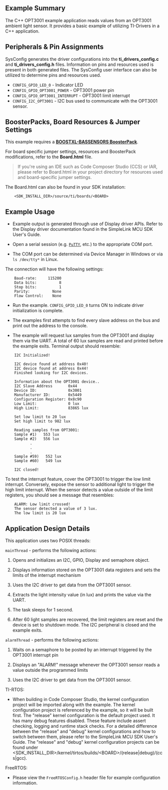 ## Example Summary

The C++ OPT3001 example application reads values from an OPT3001 ambient light
sensor. It provides a basic example of utilizing TI-Drivers in a C++
application.

## Peripherals & Pin Assignments

SysConfig generates the driver configurations into the __ti_drivers_config.c__
and __ti_drivers_config.h__ files. Information on pins and resources used
is present in both generated files. The SysConfig user interface can also be
utilized to determine pins and resources used.

* `CONFIG_GPIO_LED_0` - Indicator LED
* `CONFIG_GPIO_OPT3001_POWER` - OPT3001 power pin
* `CONFIG_GPIO_OPT3001_INTERRUPT` - OPT3001 limit interrupt
* `CONFIG_I2C_OPT3001` - I2C bus used to communicate with the OPT3001 sensor.

## BoosterPacks, Board Resources & Jumper Settings

This example requires a
[__BOOSTXL-BASSENSORS BoosterPack__][boostxl-bassensors].

For board specific jumper settings, resources and BoosterPack modifications,
refer to the __Board.html__ file.

> If you're using an IDE such as Code Composer Studio (CCS) or IAR, please
refer to Board.html in your project directory for resources used and
board-specific jumper settings.

The Board.html can also be found in your SDK installation:

        <SDK_INSTALL_DIR>/source/ti/boards/<BOARD>

## Example Usage

* Example output is generated through use of Display driver APIs. Refer to the
Display driver documentation found in the SimpleLink MCU SDK User's Guide.

* Open a serial session (e.g. [`PuTTY`](http://www.putty.org/ "PuTTY's
 Homepage"), etc.) to the appropriate COM port.
 * The COM port can be determined via Device Manager in Windows or via
 `ls /dev/tty*` in Linux.

The connection will have the following settings:

```
    Baud-rate:     115200
    Data bits:          8
    Stop bits:          1
    Parity:          None
    Flow Control:    None
```

* Run the example. `CONFIG_GPIO_LED_0` turns ON to indicate driver
initialization is complete.

* The examples first attempts to find every slave address on the bus
and print out the address to the console.

* The example will request lux samples from the OPT3001 and display them
via the UART. A total of 60 lux samples are read and printed before
the example exits. Terminal output should resemble:

```
    I2C Initialized!

    I2C device found at address 0x40!
    I2C device found at address 0x44!
    Finished looking for I2C devices.

    Information about the OPT3001 device..
    I2C Slave Address       0x44
    Device ID:              0x3001
    Manufacturer ID:        0x5449
    Configuration Register: 0x8c90
    Low Limit:              0 lux
    High Limit:             83865 lux

    Set low limit to 20 lux
    Set high limit to 982 lux

    Reading samples from OPT3001:
    Sample #1)   553 lux
    Sample #2)   556 lux
           .
           .
           .
    Sample #59)   552 lux
    Sample #60)   549 lux

    I2C closed!
```

To test the interrupt feature, cover the OPT3001 to trigger the low limit
interrupt. Conversely, expose the sensor to additional light to trigger the
high limit interrupt. When the sensor detects a value outside of the limit
registers, you should see a message that resembles:

```
    ALARM: Low limit crossed!
    The sensor detected a value of 3 lux.
    The low limit is 20 lux
```

## Application Design Details

This application uses two POSIX threads:

`mainThread` - performs the following actions:

1. Opens and initializes an I2C, GPIO, Display and semaphore object.

2. Displays information stored on the OPT3001 data registers and sets the
   limits of the interrupt mechanism

3. Uses the I2C driver to get data from the OPT3001 sensor.

4. Extracts the light intensity value (in lux) and prints the value via the
   UART.

5. The task sleeps for 1 second.

6. After 60 light samples are recovered, the limit registers are reset and the
   device is set to shutdown mode. The I2C peripheral is closed and the
   example exits.

`alarmThread` - performs the following actions:

1. Waits on a semaphore to be posted by an interrupt triggered by the OPT3001
   interrupt pin

2. Displays an "ALARM!" message whenever the OPT3001 sensor reads a value
   outside the programmed limits

3. Uses the I2C driver to get data from the OPT3001 sensor.

TI-RTOS:

* When building in Code Composer Studio, the kernel configuration project will
be imported along with the example. The kernel configuration project is
referenced by the example, so it will be built first. The "release" kernel
configuration is the default project used. It has many debug features disabled.
These feature include assert checking, logging and runtime stack checks. For a
detailed difference between the "release" and "debug" kernel configurations and
how to switch between them, please refer to the SimpleLink MCU SDK User's
Guide. The "release" and "debug" kernel configuration projects can be found
under &lt;SDK_INSTALL_DIR&gt;/kernel/tirtos/builds/&lt;BOARD&gt;/(release|debug)/(ccs|gcc).

FreeRTOS:

* Please view the `FreeRTOSConfig.h` header file for example configuration
information.

[boostxl-bassensors]: http://www.ti.com/tool/BOOSTXL-BASSENSORS